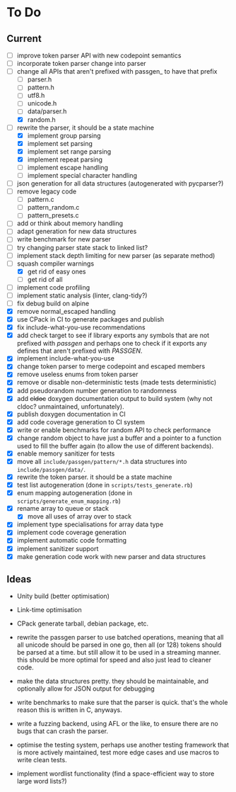 # To Do

## Current

- [ ] improve token parser API with new codepoint semantics
- [ ] incorporate token parser change into parser
- [ ] change all APIs that aren't prefixed with passgen_ to have that prefix
    - [ ] parser.h
    - [ ] pattern.h
    - [ ] utf8.h
    - [ ] unicode.h
    - [ ] data/parser.h
    - [x] random.h
- [ ] rewrite the parser, it should be a state machine
    - [x] implement group parsing
    - [x] implement set parsing
    - [x] implement set range parsing
    - [x] implement repeat parsing
    - [ ] implement escape handling
    - [ ] implement special character handling
- [ ] json generation for all data structures (autogenerated with pycparser?)
- [ ] remove legacy code
    - [ ] pattern.c
    - [ ] pattern_random.c
    - [ ] pattern_presets.c
- [ ] add or think about memory handling
- [ ] adapt generation for new data structures
- [ ] write benchmark for new parser
- [ ] try changing parser state stack to linked list?
- [ ] implement stack depth limiting for new parser (as separate method)
- [ ] squash compiler warnings
    - [x] get rid of easy ones
    - [ ] get rid of all
- [ ] implement code profiling
- [ ] implement static analysis (linter, clang-tidy?)
- [ ] fix debug build on alpine
- [x] remove normal_escaped handling
- [x] use CPack in CI to generate packages and publish
- [x] fix include-what-you-use recommendations
- [x] add check target to see if library exports any symbols that are not
    prefixed with *passgen* and perhaps one to check if it exports any defines
    that aren't prefixed with *PASSGEN*.
- [x] implement include-what-you-use
- [x] change token parser to merge codepoint and escaped members
- [x] remove useless enums from token parser
- [x] remove or disable non-deterministic tests (made tests deterministic)
- [x] add pseudorandom number generation to randomness
- [x] add ~~cldoc~~ doxygen documentation output to build system (why not cldoc? unmaintained, unfortunately).
- [x] publish doxygen documentation in CI
- [x] add code coverage generation to CI system
- [x] write or enable benchmarks for random API to check performance
- [x] change random object to have just a buffer and a pointer to a function
    used to fill the buffer again (to allow the use of different backends).
- [x] enable memory sanitizer for tests
- [x] move all `include/passgen/pattern/*.h` data structures into `include/passgen/data/`.
- [x] rewrite the token parser. it should be a state machine
- [x] test list autogeneration (done in `scripts/tests_generate.rb`)
- [x] enum mapping autogeneration (done in `scripts/generate_enum_mapping.rb`)
- [x] rename array to queue or stack
    - [x] move all uses of array over to stack
- [x] implement type specialisations for array data type
- [x] implement code coverage generation
- [x] implement automatic code formatting
- [x] implement sanitizer support
- [x] make generation code work with new parser and data structures

## Ideas

- Unity build (better optimisation)
- Link-time optimisation
- CPack generate tarball, debian package, etc.

- rewrite the passgen parser to use batched operations, meaning that all
  all unicode should be parsed in one go, then all (or 128) tokens should
  be parsed at a time. but still allow it to be used in a streaming manner.
  this should be more optimal for speed and also just lead to cleaner code.
- make the data structures pretty. they should be maintainable, and optionally
  allow for JSON output for debugging
- write benchmarks to make sure that the parser is quick. that's the whole
  reason this is written in C, anyways.
- write a fuzzing backend, using AFL or the like, to ensure there are no bugs
  that can crash the parser.
- optimise the testing system, perhaps use another testing framework that is
  more actively maintained, test more edge cases and use macros to write clean
  tests.
- implement wordlist functionality (find a space-efficient way to store large
  word lists?)
